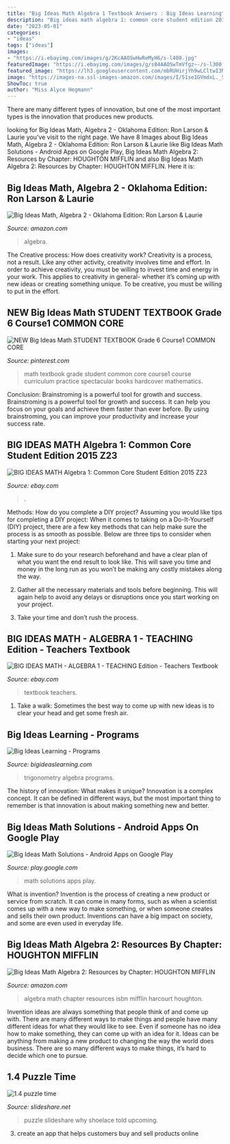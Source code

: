```yaml
---
title: "Big Ideas Math Algebra 1 Textbook Answers : Big Ideas Learning"
description: "Big ideas math algebra 1: common core student edition 2015 z23"
date: "2023-05-01"
categories:
- "ideas"
tags: ["ideas"]
images:
- "https://i.ebayimg.com/images/g/2KcAAOSwHwReMyH6/s-l400.jpg"
featuredImage: "https://i.ebayimg.com/images/g/s84AAOSwTmVfgz~-/s-l300.jpg"
featured_image: "https://lh3.googleusercontent.com/mbRUHirjYh9wLCltwI3NTLaB8WIkeFfx0URkVJTxyS4Mn6KAqpyYsKjXxjWzuDOWKA=h900"
image: "https://images-na.ssl-images-amazon.com/images/I/51se1GVmdxL._SX218_BO1,204,203,200_QL40_ML2_.jpg"
ShowToc: true
author: "Miss Alyce Hegmann"
---
```



There are many different types of innovation, but one of the most important types is the innovation that produces new products.

	

		
looking for Big Ideas Math, Algebra 2 - Oklahoma Edition: Ron Larson &amp; Laurie you've visit to the right page. We have 8 Images about Big Ideas Math, Algebra 2 - Oklahoma Edition: Ron Larson &amp; Laurie like Big Ideas Math Solutions - Android Apps on Google Play, Big Ideas Math Algebra 2: Resources by Chapter: HOUGHTON MIFFLIN and also Big Ideas Math Algebra 2: Resources by Chapter: HOUGHTON MIFFLIN. Here it is:
		
    
## Big Ideas Math, Algebra 2 - Oklahoma Edition: Ron Larson &amp; Laurie

<img loading=lazy src="https://images-na.ssl-images-amazon.com/images/I/51se1GVmdxL._SX218_BO1,204,203,200_QL40_ML2_.jpg" onerror="this.onerror=null;this.src='https://tse4.mm.bing.net/th?id=OIP.q3GJPA39aZAOUv-ZmWdFVQAAAA&amp;pid=15.1';" alt="Big Ideas Math, Algebra 2 - Oklahoma Edition: Ron Larson &amp; Laurie">

_Source: amazon.com_

>algebra. 

	

The Creative process: How does creativity work?
Creativity is a process, not a result. Like any other activity, creativity involves time and effort. In order to achieve creativity, you must be willing to invest time and energy in your work. This applies to creativity in general- whether it’s coming up with new ideas or creating something unique. To be creative, you must be willing to put in the effort.

    
## NEW Big Ideas Math STUDENT TEXTBOOK Grade 6 Course1 COMMON CORE

<img loading=lazy src="https://i.pinimg.com/736x/fd/b0/80/fdb080fffc47b2cd7b2563bf93a29932.jpg" onerror="this.onerror=null;this.src='https://tse4.mm.bing.net/th?id=OIP.q81uDcT_9jz2DlTFJQjUzwHaI7&amp;pid=15.1';" alt="NEW Big Ideas Math STUDENT TEXTBOOK Grade 6 Course1 COMMON CORE">

_Source: pinterest.com_

>math textbook grade student common core course1 course curriculum practice spectacular books hardcover mathematics. 

	

Conclusion: Brainstroming is a powerful tool for growth and success.
Brainstroming is a powerful tool for growth and success. It can help you focus on your goals and achieve them faster than ever before. By using brainstroming, you can improve your productivity and increase your success rate.

    
## BIG IDEAS MATH Algebra 1: Common Core Student Edition 2015 Z23

<img loading=lazy src="https://i.ebayimg.com/images/g/2KcAAOSwHwReMyH6/s-l400.jpg" onerror="this.onerror=null;this.src='https://tse1.mm.bing.net/th?id=OIP.X0ra_Gjg0-3QLbekA0vrbwAAAA&amp;pid=15.1';" alt="BIG IDEAS MATH Algebra 1: Common Core Student Edition 2015 Z23">

_Source: ebay.com_

>. 

	

Methods: How do you complete a DIY project?
Assuming you would like tips for completing a DIY project: 
When it comes to taking on a Do-It-Yourself (DIY) project, there are a few key methods that can help make sure the process is as smooth as possible. Below are three tips to consider when starting your next project:

1. Make sure to do your research beforehand and have a clear plan of what you want the end result to look like. This will save you time and money in the long run as you won’t be making any costly mistakes along the way.

2. Gather all the necessary materials and tools before beginning. This will again help to avoid any delays or disruptions once you start working on your project.

3. Take your time and don’t rush the process.

    
## BIG IDEAS MATH - ALGEBRA 1 - TEACHING Edition - Teachers Textbook

<img loading=lazy src="https://i.ebayimg.com/images/g/s84AAOSwTmVfgz~-/s-l300.jpg" onerror="this.onerror=null;this.src='https://tse4.mm.bing.net/th?id=OIP.9pXw2-RKuYc7tP6Nt-HrjwAAAA&amp;pid=15.1';" alt="BIG IDEAS MATH - ALGEBRA 1 - TEACHING Edition - Teachers Textbook">

_Source: ebay.com_

>textbook teachers. 

	

1. Take a walk: Sometimes the best way to come up with new ideas is to clear your head and get some fresh air.

    
## Big Ideas Learning - Programs

<img loading=lazy src="http://www.mathgraphs.com/images/book_covers/algtrg10e.jpg" onerror="this.onerror=null;this.src='https://tse1.mm.bing.net/th?id=OIP.glxPCrCjFTJW3GMludT8uwHaJ7&amp;pid=15.1';" alt="Big Ideas Learning - Programs">

_Source: bigideaslearning.com_

>trigonometry algebra programs. 

	

The history of innovation: What makes it unique?
Innovation is a complex concept. It can be defined in different ways, but the most important thing to remember is that innovation is about making something new and better.

    
## Big Ideas Math Solutions - Android Apps On Google Play

<img loading=lazy src="https://lh3.googleusercontent.com/mbRUHirjYh9wLCltwI3NTLaB8WIkeFfx0URkVJTxyS4Mn6KAqpyYsKjXxjWzuDOWKA=h900" onerror="this.onerror=null;this.src='https://tse1.mm.bing.net/th?id=OIP.tVTiVKFIBa-yctCP16U3wwHaNL&amp;pid=15.1';" alt="Big Ideas Math Solutions - Android Apps on Google Play">

_Source: play.google.com_

>math solutions apps play. 

	

What is invention?
Invention is the process of creating a new product or service from scratch. It can come in many forms, such as when a scientist comes up with a new way to make something, or when someone creates and sells their own product. Inventions can have a big impact on society, and some are even used in everyday life.

    
## Big Ideas Math Algebra 2: Resources By Chapter: HOUGHTON MIFFLIN

<img loading=lazy src="https://images-na.ssl-images-amazon.com/images/I/51ms1B%2BpAiL._SX218_BO1,204,203,200_QL40_.jpg" onerror="this.onerror=null;this.src='https://tse4.mm.bing.net/th?id=OIP.0-ao9Oxi-TOjg9bgYGu7ZAAAAA&amp;pid=15.1';" alt="Big Ideas Math Algebra 2: Resources by Chapter: HOUGHTON MIFFLIN">

_Source: amazon.com_

>algebra math chapter resources isbn mifflin harcourt houghton. 

	

Invention ideas are always something that people think of and come up with. There are many different ways to make things and people have many different ideas for what they would like to see. Even if someone has no idea how to make something, they can come up with an idea for it. Ideas can be anything from making a new product to changing the way the world does business. There are so many different ways to make things, it’s hard to decide which one to pursue.

    
## 1.4 Puzzle Time

<img loading=lazy src="https://image.slidesharecdn.com/1-141013171408-conversion-gate02/95/14-puzzle-time-1-638.jpg?cb=1413220468" onerror="this.onerror=null;this.src='https://tse3.mm.bing.net/th?id=OIP.qjY-a5MsSixQDVvWl-QQKQHaJl&amp;pid=15.1';" alt="1.4 puzzle time">

_Source: slideshare.net_

>puzzle slideshare why shoelace told upcoming. 

	

3. create an app that helps customers buy and sell products online 

